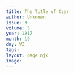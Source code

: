```yaml
---
title: The Title of Czar
author: Unknown
issue: 9
volume: 5
year: 1917
month: 19
day: VI
tags:
layout: page.njk
image:
---
```





